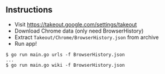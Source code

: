 ## Instructions

- Visit https://takeout.google.com/settings/takeout
- Download Chrome data (only need BrowserHistory)
- Extract `Takeout/Chrome/BrowserHistory.json` from archive
- Run app!

```
$ go run main.go urls -f BrowserHistory.json
...
$ go run main.go wiki -f BrowserHistory.json
```
